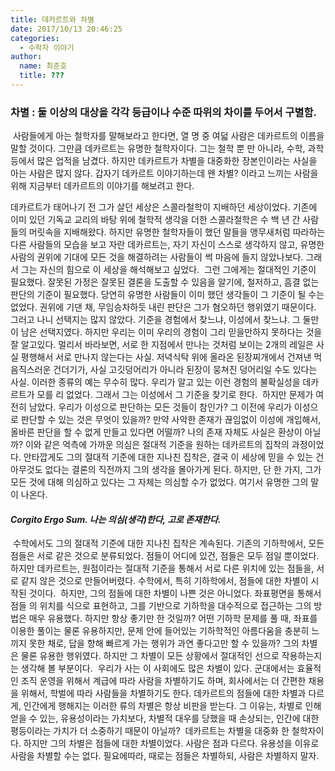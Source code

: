 ```yaml
---
title: 데카르트와 차별
date: 2017/10/13 20:46:25
categories:
  - 수학자 이야기
author:
  name: 최준호
  title: ???
---
```


### 차별 : 둘 이상의 대상을 각각 등급이나 수준 따위의 차이를 두어서 구별함.
​
사람들에게 아는 철학자를 말해보라고 한다면, 열 명 중 여덟 사람은 데카르트의 이름을 말할 것이다. 그만큼 데카르트는 유명한 철학자이다. 그는 철학 뿐 만 아니라, 수학, 과학 등에서 많은 업적을 남겼다. 하지만 데카르트가 차별을 대중화한 장본인이라는 사실을 아는 사람은 많지 않다. 갑자기 데카르트 이야기하는데 왠 차별? 이라고 느끼는 사람을 위해 지금부터 데카르트의 이야기를 해보려고 한다.

데카르트가 태어나기 전 그가 살던 세상은 스콜라철학이 지배하던 세상이었다. 기존에 이미 있던 기독교 교리의 바탕 위에 철학적 생각을 더한 스콜라철학은 수 백 년 간 사람들의 머릿속을 지배해왔다. 하지만 유명한 철학자들이 했던 말들을 앵무새처럼 따라하는 다른 사람들의 모습을 보고 자란 데카르트는, 자기 자신이 스스로 생각하지 않고, 유명한 사람의 권위에 기대에 모든 것을 해결하려는 사람들이 썩 마음에 들지 않았나보다. 그래서 그는 자신의 힘으로 이 세상을 해석해보고 싶었다.
​
그런 그에게는 절대적인 기준이 필요했다. 잘못된 가정은 잘못된 결론을 도출할 수 있음을 알기에, 철저하고, 흠결 없는 판단의 기준이 필요했다. 당연히 유명한 사람들이 이미 했던 생각들이 그 기준이 될 수는 없었다. 권위에 기댄 채, 무임승차하듯 내린 판단은 그가 혐오하던 행위였기 때문이다. 그러고 나니 선택지는 많지 않았다. 기준을 경험에서 찾느냐, 이성에서 찾느냐. 그 둘만이 남은 선택지였다. 하지만 우리는 이미 우리의 경험이 그리 믿을만하지 못하다는 것을 잘 알고있다. 멀리서 바라보면, 서로 한 지점에서 만나는 것처럼 보이는 2개의 레일은 사실 평행해서 서로 만나지 않는다는 사실. 저녁식탁 위에 올라온 된장찌개에서 건져낸 먹음직스러운 건더기가, 사실 고깃덩어리가 아니라 된장이 뭉쳐진 덩어리일 수도 있다는 사실. 이러한 종류의 예는 무수히 많다. 우리가 알고 있는 이런 경험의 불확실성을 데카르트가 모를 리 없었다. 그래서 그는 이성에서 그 기준을 찾기로 한다.
​
하지만 문제가 여전히 남았다. 우리가 이성으로 판단하는 모든 것들이 참인가? 그 이전에 우리가 이성으로 판단할 수 있는 것은 무엇이 있을까? 만약 사악한 존재가 끊임없이 이성에 개입해서, 올바른 판단을 할 수 없게 만들고 있다면 어떨까? 나의 존재 자체도 사실은 환상이 아닐까? 이와 같은 억측에 가까운 의심은 절대적 기준을 원하는 데카르트의 집착의 과정이었다. 안타깝게도 그의 절대적 기준에 대한 지나친 집착은, 결국 이 세상에 믿을 수 있는 건 아무것도 없다는 결론의 직전까지 그의 생각을 몰아가게 된다. 하지만, 단 한 가지, 그가 모든 것에 대해 의심하고 있다는 그 자체는 의심할 수가 없었다. 여기서 유명한 그의 말이 나온다. ​

#### *Corgito Ergo Sum. 나는 의심(생각)한다, 고로 존재한다.*
​
수학에서도 그의 절대적 기준에 대한 지나친 집착은 계속된다. 기존의 기하학에서, 모든 점들은 서로 같은 것으로 분류되었다. 점들이 어디에 있건, 점들은 모두 점일 뿐이었다. 하지만 데카르트는, 원점이라는 절대적 기준을 통해서 서로 다른 위치에 있는 점들을, 서로 같지 않은 것으로 만들어버렸다. 수학에서, 특히 기하학에서, 점들에 대한 차별이 시작된 것이다.
​
하지만, 그의 점들에 대한 차별이 나쁜 것은 아니었다. 좌표평면을 통해서 점들 의 위치를 식으로 표현하고, 그를 기반으로 기하학을 대수적으로 접근하는 그의 방법은 매우 유용했다. 하지만 항상 좋기만 한 것일까? 어떤 기하학 문제를 풀 때, 좌표를 이용한 풀이는 물론 유용하지만, 문제 안에 들어있는 기하학적인 아름다움을 충분히 느끼지 못한 채로, 답을 향해 빠르게 가는 행위가 과연 좋다고만 할 수 있을까? 그의 차별은 물론 유용한 행위였다. 하지만 그 차별이 모든 상황에서 절대적인 선으로 작용하는지는 생각해 볼 부분이다.
​
우리가 사는 이 사회에도 많은 차별이 있다. 군대에서는 효율적인 조직 운영을 위해서 계급에 따라 사람을 차별하기도 하며, 회사에서는 더 간편한 채용을 위해서, 학벌에 따라 사람들을 차별하기도 한다. 데카르트의 점들에 대한 차별과 다르게, 인간에게 행해지는 이러한 류의 차별은 항상 비판을 받는다. 그 이유는, 차별로 인해 얻을 수 있는, 유용성이라는 가치보다, 차별적 대우를 당했을 때 손상되는, 인간에 대한 평등이라는 가치가 더 소중하기 때문이 아닐까?
​
데카르트는 차별을 대중화 한 철학자이다. 하지만 그의 차별은 점들에 대한 차별이었다. 사람은 점과 다르다. 유용성을 이유로 사람을 차별할 수는 없다. 필요에따라, 때로는 점들은 차별하되, 사람은 차별하지 말자.